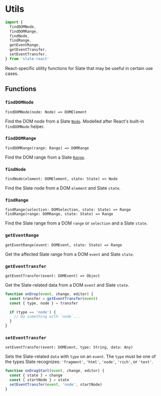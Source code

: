 
# Utils

```js
import { 
  findDOMNode,
  findDOMRange,
  findNode,
  findRange,
  getEventRange,
  getEventTransfer,
  setEventTransfer,
} from 'slate-react'
```

React-specific utility functions for Slate that may be useful in certain use cases.


## Functions

### `findDOMNode`
`findDOMNode(node: Node) => DOMElement`

Find the DOM node from a Slate [`Node`](../slate/node.md). Modelled after React's built-in `findDOMNode` helper.

### `findDOMRange`
`findDOMRange(range: Range) => DOMRange`

Find the DOM range from a Slate [`Range`](../slate/range.md).

### `findNode`
`findNode(element: DOMElement, state: State) => Node`

Find the Slate node from a DOM `element` and Slate `state`.

### `findRange`
`findRange(selection: DOMSelection, state: State) => Range`
`findRange(range: DOMRange, state: State) => Range`

Find the Slate range from a DOM `range` or `selection` and a Slate `state`.

### `getEventRange`
`getEventRange(event: DOMEvent, state: State) => Range`

Get the affected Slate range from a DOM `event` and Slate `state`.

### `getEventTransfer`
`getEventTransfer(event: DOMEvent) => Object`

Get the Slate-related data from a DOM `event` and Slate `state`.

```js
function onDrop(event, change, editor) {
  const transfer = getEventTransfer(event)
  const { type, node } = transfer

  if (type == 'node') {
    // Do something with `node`...
  }
}
```

### `setEventTransfer`
`setEventTransfer(event: DOMEvent, type: String, data: Any)`

Sets the Slate-related `data` with `type` on an `event`. The `type` must be one of the types Slate recognizes: `'fragment'`, `'html'`, `'node'`, `'rich'`, or `'text'`.

```js
function onDragStart(event, change, editor) {
  const { state } = change
  const { startNode } = state
  setEventTransfer(event, 'node', startNode)
}
```
